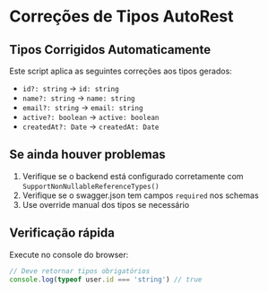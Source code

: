 # Correções de Tipos AutoRest

## Tipos Corrigidos Automaticamente

Este script aplica as seguintes correções aos tipos gerados:

- `id?: string` → `id: string`
- `name?: string` → `name: string`  
- `email?: string` → `email: string`
- `active?: boolean` → `active: boolean`
- `createdAt?: Date` → `createdAt: Date`

## Se ainda houver problemas

1. Verifique se o backend está configurado corretamente com `SupportNonNullableReferenceTypes()`
2. Verifique se o swagger.json tem campos `required` nos schemas
3. Use override manual dos tipos se necessário

## Verificação rápida

Execute no console do browser:
```javascript
// Deve retornar tipos obrigatórios
console.log(typeof user.id === 'string') // true
```
